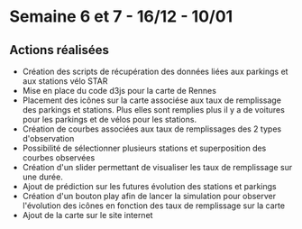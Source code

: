 # Semaine 6 et 7 - 16/12 - 10/01

## Actions réalisées

* Création des scripts de récupération des données liées aux parkings et aux stations vélo STAR
* Mise en place du code d3js pour la carte de Rennes
* Placement des icônes sur la carte associése aux taux de remplissage des parkings et stations. Plus elles sont remplies plus il y a de voitures pour les parkings et de vélos pour les stations.
* Création de courbes associées aux taux de remplissages des 2 types d'observation
* Possibilité de sélectionner plusieurs stations et superposition des courbes observées
* Création d'un slider permettant de visualiser les taux de remplissage sur une durée.
* Ajout de prédiction sur les futures évolution des stations et parkings
* Création d'un bouton play afin de lancer la simulation pour observer l'évolution des icônes en fonction des taux de remplissage sur la carte
* Ajout de la carte sur le site internet
